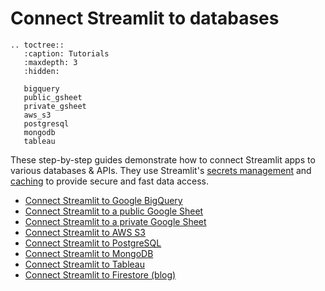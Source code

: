 # Connect Streamlit to databases

```eval_rst
.. toctree::
   :caption: Tutorials
   :maxdepth: 3
   :hidden:

   bigquery
   public_gsheet
   private_gsheet
   aws_s3
   postgresql
   mongodb
   tableau
```

These step-by-step guides demonstrate how to connect Streamlit apps to various databases & APIs. They use Streamlit's [secrets management](../deploy_streamlit_app.html#secrets-management) and [caching](../caching.md) to provide secure and fast data access.

- [Connect Streamlit to Google BigQuery](bigquery.md)
- [Connect Streamlit to a public Google Sheet](public_gsheet.md)
- [Connect Streamlit to a private Google Sheet](private_gsheet.md)
- [Connect Streamlit to AWS S3](aws_s3.md)
- [Connect Streamlit to PostgreSQL](postgresql.md)
- [Connect Streamlit to MongoDB](mongodb.md)
- [Connect Streamlit to Tableau](tableau.md)
- [Connect Streamlit to Firestore (blog)](https://blog.streamlit.io/streamlit-firestore/)
